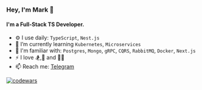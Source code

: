 ### Hey, I'm Mark 👻

#### I'm a Full-Stack TS Developer.

- ⚙️ I use daily: `TypeScript`, `Nest.js`
- 🌱 I’m currently learning `Kubernetes`, `Microservices`
- 🔎 I'm familiar with: `Postgres`, `Mongo`, `gRPC`, `CQRS`, `RabbitMQ`, `Docker`, `Next.js`
- ⚡ I love 🏂,🏐 and 🏊‍♂️
- 📫 Reach me: [Telegram](https://t.me/rephones)

[![codewars](https://www.codewars.com/users/m7mark/badges/small)](https://www.codewars.com/users/m7mark)



